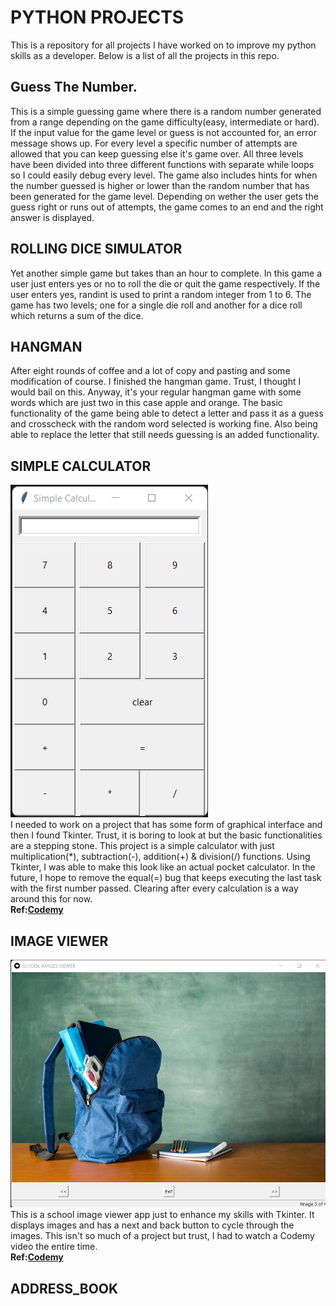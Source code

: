 # PYTHON PROJECTS
This is a repository for all projects I have worked on to improve my python skills as a developer.
Below is a list of all the projects in this repo.
## Guess The Number.
This is a simple guessing game where there is a random number generated from a range depending on the game difficulty(easy, intermediate or hard). If the input value for the game level or guess is not accounted for, an error message shows up. For every level a specific number of attempts are allowed that you can keep guessing else it's game over. All three levels have been divided into three different functions with separate while loops so I could easily debug every level. The game also includes hints for when the number guessed is higher or lower than the random number that has been generated for the game level. Depending on wether the user gets the guess right or runs out of attempts, the game comes to an end and the right answer is displayed.

## ROLLING DICE SIMULATOR
Yet another simple game but takes than an hour to complete. In this game a user just enters yes or no to roll the die or quit the game respectively. If the user enters yes, randint is used to print a random integer from 1 to 6. The game has two levels; one for a single die roll and another for a dice roll which returns a sum of the dice.

## HANGMAN
After eight rounds of coffee and a lot of copy and pasting and some modification of course. I finished the hangman game. Trust, I thought I would bail on this. Anyway, it's your regular hangman game with some words which are just two in this case apple and orange. The basic functionality of the game being able to detect a letter and pass it as a guess and crosscheck with the random word selected is working fine. Also being able to replace the letter that still needs guessing is an added functionality.

## SIMPLE CALCULATOR
![Simple Calculator Screenshot](Simple_calculator/calculator_screenshot.png)<br>
I needed to work on a project that has some form of graphical interface and then I found Tkinter. Trust, it is boring to look at but the basic functionalities are a stepping stone. This project is a simple calculator with just multiplication(*), subtraction(-), addition(+) & division(/) functions. Using Tkinter, I was able to make this look like an actual pocket calculator. In the future, I hope to remove the equal(=) bug that keeps executing the last task with the first number passed. Clearing after every calculation is a way around this for now.<br>
<strong>Ref:[Codemy](https://codemy.com/)</strong>    

## IMAGE VIEWER
![Image Viewer Screenshot](Image_viewer/image_viewer_screenshot.png)<br>
This is a school image viewer app just to enhance my skills with Tkinter. It displays images and has a next and back button to cycle through the images. This isn't so much of a project but trust, I had to watch a Codemy video the entire time.<br>
<strong>Ref:[Codemy](https://codemy.com/)</strong>    

## ADDRESS_BOOK

